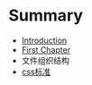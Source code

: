 # Summary

* [Introduction](README.md)
* [First Chapter](chapter1.md)
* 文件组织结构
* [css标准](cssbiao-zhun.md)

